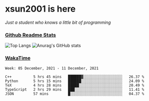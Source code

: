 # xsun2001 is here

*Just a student who knows a little bit of programming*

### [Github Readme Stats](https://github.com/anuraghazra/github-readme-stats)

![Top Langs](https://github-readme-stats.vercel.app/api/top-langs/?username=xsun2001&layout=compact&theme=radical) ![Anurag's GitHub stats](https://github-readme-stats.vercel.app/api?username=xsun2001&show_icons=true&theme=radical)

### [WakaTime](https://wakatime.com)

<!--START_SECTION:waka-->
```text
Week: 05 December, 2021 - 11 December, 2021

C++          5 hrs 45 mins   ██████▓░░░░░░░░░░░░░░░░░░   26.37 % 
Python       5 hrs 15 mins   ██████░░░░░░░░░░░░░░░░░░░   24.09 % 
TeX          4 hrs 28 mins   █████░░░░░░░░░░░░░░░░░░░░   20.49 % 
TypeScript   2 hrs 29 mins   ███░░░░░░░░░░░░░░░░░░░░░░   11.41 % 
JSON         57 mins         █░░░░░░░░░░░░░░░░░░░░░░░░   04.37 % 
```
<!--END_SECTION:waka-->
